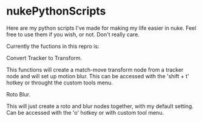 # nukePythonScripts
Here are my python scripts I've made for making my life easier in nuke. Feel free to use them if you wish, or not. Don't really care.

Currently the fuctions in this repro is:

Convert Tracker to Transform.

This functions will create a match-move transform node from a tracker node and will set up motion blur.
This can be accessed with the 'shift + t' hotkey or throught the custom tools menu.

Roto Blur.

This will just create a roto and blur nodes together, with my default setting.
Can be accessed with the 'o' hotkey or with custom tool menu.
